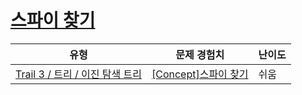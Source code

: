 # [스파이 찾기](https://https://en.codetree.ai/trails/complete/curated-cards/intro-find-spy)

|유형|문제 경험치|난이도|
|---|---|---|
|[Trail 3 / 트리 / 이진 탐색 트리](https://https://en.codetree.ai/trail-info/novice-high/)|[[Concept]스파이 찾기](https://https://en.codetree.ai/trails/complete/curated-cards/intro-find-spy/)|쉬움|

